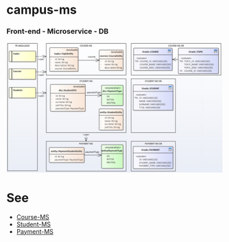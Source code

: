 # campus-ms

### Front-end - Microservice - DB

![UML Model](./doc/all-layers.jpg)


# See
* [Course-MS](campus-course-ms/readme.md)
* [Student-MS](campus-student-ms/readme.md)
* [Payment-MS](campus-payment-ms/readme.md)